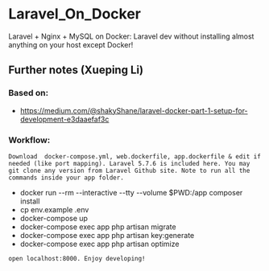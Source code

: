 # Laravel_On_Docker
Laravel + Nginx + MySQL on Docker: Laravel dev without installing almost anything on your host except Docker!

## Further notes (Xueping Li)
### Based on:
- https://medium.com/@shakyShane/laravel-docker-part-1-setup-for-development-e3daaefaf3c

### Workflow:
``` 
Download  docker-compose.yml, web.dockerfile, app.dockerfile & edit if needed (like port mapping). Laravel 5.7.6 is included here. You may git clone any version from Laravel Github site. Note to run all the commands inside your app folder. 
```
* docker run --rm --interactive --tty --volume $PWD:/app composer install
* cp env.example .env
* docker-compose up
* docker-compose exec app php artisan migrate
* docker-compose exec app php artisan key:generate
* docker-compose exec app php artisan optimize
``` 
open localhost:8000. Enjoy developing! 
```
